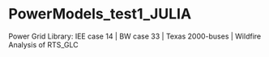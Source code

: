 # PowerModels_test1_JULIA
Power Grid Library: IEE case 14 | BW case 33 | Texas 2000-buses | Wildfire Analysis of RTS_GLC
